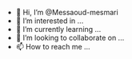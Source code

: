 - 👋 Hi, I’m @Messaoud-mesmari
- 👀 I’m interested in ...
- 🌱 I’m currently learning ...
- 💞️ I’m looking to collaborate on ...
- 📫 How to reach me ...

<!---
Messaoud-mesmari/Messaoud-mesmari is a ✨ special ✨ repository because its `README.md` (this file) appears on your GitHub profile.
You can click the Preview link to take a look at your changes.
--->
